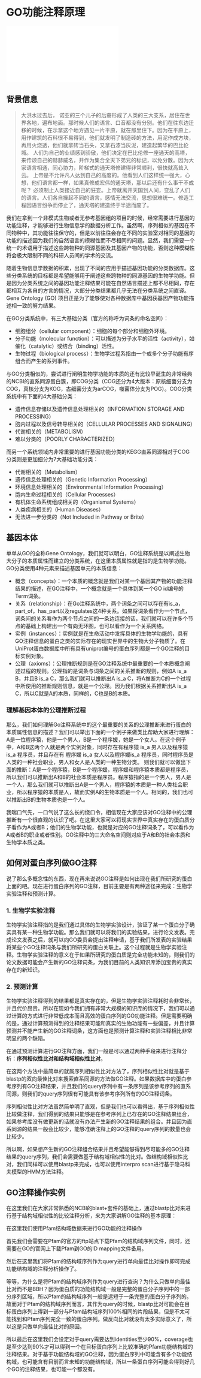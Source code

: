 # GO功能注释原理

<!-- 2019-10-04 -->
<!-- :: course,dev,gsea,go,gene ontology -->
<!-- @xieguigang -->

<iframe src="//player.bilibili.com/player.html?aid=69931805&cid=121168664&page=1" scrolling="no" border="0" frameborder="no" framespacing="0" allowfullscreen="true"> </iframe>

## 背景信息

> 大洪水过去后， 诺亚的三个儿子的后裔形成了人类的三大支系，居住在世界各地，遍布地面。那时候人们的语言、口音都没有分别。他们在往东边迁移的时候，在示拿这个地方遇见一片平原，就在那里住下。因为在平原上，用作建筑的石料很不易得到，他们就发明了制造砖的方法，用泥作成方块，再用火烧透，他们就拿砖当石头，又拿石漆当灰泥，建造起繁华的巴比伦城。
> 人们为自己的业绩感到骄傲，他们决定在巴比伦修一座通天的高塔，来传颂自己的赫赫威名，并作为集合全天下弟兄的标记，以免分散。因为大家语言相通，同心协力，阶梯式的通天塔修建得非常顺利，很快就高耸入云。
> 上帝是不允许凡人达到自己的高度的。他看到人们这样统一强大，心想，他们语言都一样，如果真修成宏伟的通天塔，那以后还有什么事干不成呢？ 必须制止人类接近自己的狂妄。上帝就离开天国到人间，变乱了人们的语言。人们各自操起不同的语言，感情无法交流，思想很难统一。修造工程因语言纷争而停止了，通天塔的建造终于半途而废了。

我们在拿到一个非模式生物或者无参考基因组的项目的时候，经常需要进行基因的功能注释，才能够进行生物信息学的数据分析工作。虽然啊，序列相似的基因在不同物种中，其功能往往保守的，但是以前往往会存在不同的实验室对相同的基因的功能的描述因为我们的自然语言的模糊性而不尽相同的问题。显然，我们需要一个统一的术语用于描述这些跨物种的同源基因及其基因产物的功能，否则这种模糊性将会极大限制不同的科研人员间的学术的交流。

随着生物信息学数据的积累，出现了不同的应用于描述基因功能的分类数据库。这些分类系统的目标都是希望能够用于阐述这些跨物种的同源基因的生物学功能。但是因为分类系统之间的基因功能注释结果可能在自然语言描述上都不尽相同，存在都相互为各自的方言的情况，大部分分类结果都几乎无法在分类系统之间直译。 Gene Ontology (GO) 项目正是为了能够使对各种数据库中基因获基因产物功能描述相一致的努力结果。

在GO分类系统中，有三大基础分类（官方的称呼为词条的命名空间）：

+ 细胞组分（cellular component）：细胞的每个部分和细胞外环境。
+ 分子功能（molecular function）：可以描述为分子水平的活性（activity），如催化（catalytic）或结合（binding）活性。
+ 生物过程（biological process）：生物学过程系指由一个或多个分子功能有序组合而产生的系列事件。

与GO分类相似的，尝试进行阐明生物学功能的本质的还有比较早诞生的非常经典的NCBI的直系同源蛋白簇，即COG分类（COG还分为4大版本：原核细菌分支为COG，真核分支为KOG，古细菌分支为arCOG，噬菌体分支为POG）。COG分类系统中有下面的4大基础分类：

+ 遗传信息存储以及遗传信息处理相关的（INFORMATION STORAGE AND PROCESSING）
+ 胞内过程以及信号转导相关的（CELLULAR PROCESSES AND SIGNALING）
+ 代谢相关的（METABOLISM）
+ 难以分类的（POORLY CHARACTERIZED）

而另一个系统领域内非常重要的进行基因功能分类的KEGG直系同源相对于COG分类则是更加细分为7大基础功能分类：

+ 代谢相关的（Metabolism）
+ 遗传信息处理相关的（Genetic Information Processing）
+ 环境信息处理相关的（Environmental Information Processing）
+ 胞内生命过程相关的（Cellular Processes）
+ 有机体生命系统组成相关的（Organismal Systems）
+ 人类疾病相关的（Human Diseases）
+ 无法进一步分类的（Not Included in Pathway or Brite）

## 基因本体

单单从GO的全称Gene Ontology，我们就可以明白，GO注释系统是以阐述生物大分子的本质属性而建立的分类系统，在这里本质属性就是指的是生物学功能。GO分类使用4种元素来描述基因单元的本质信息：

+ 概念（concepts）：一个本质的概念就是我们对某一个基因其产物的功能注释结果的描述，在GO注释中，一个概念就是一个具体到某一个GO id编号的Term词条。
+ 关系（relationship）：在Go注释系统中，两个词条之间可以存在有is_a，part_of，has_part以及regulates这4种关系。如果将词条看作为一个节点，词条间的关系看作为两个节点之间的一条边连接的话，我们就可以在许多个节点的基础上构建出一个有向无环图，也可以看作为一个关系网络。
+ 实例（instances）：实例就是在生命活动中发挥具体的生物学功能的，具有GO注释信息的蛋白之类的实际存在的现实世界中的生物大分子物质了。在UniProt蛋白数据库中所有具有uniprot编号的蛋白序列都是一个GO注释的目标实例对象。
+ 公理（axioms）：公理推断规则是在GO注释系统中最重要的一个本质概念阐述过程的规则。公理指的是词条与词条之间的关系推断的规则，例如A is_a B，并且B is_a C，那么我们就可以推断出A is_a C，将A推断为C的一个过程中所使用的推断规则信息，就是一个公理。因为我们根据关系推断出A is_a C，所以C就是A的本质，同样的，C也是B的本质。

### 理解基因本体的公理推断过程

那么，我们如何理解Go注释系统中的这个最重要的关系的公理推断来进行蛋白的本质属性信息的描述？我们可以举出下面的一个例子来做类比帮助大家进行理解：
A是一位程序猿，他是一个男人，B是一个程序媛，她是一个女人。在这个例子中，A和B这两个人就是两个实例对象，同时存在有程序猿 is_a 男人以及程序猿 is_a 程序员，并且存在有 程序媛 is_a 女人以及程序媛is_a 程序员，同时程序员是人类的一种社会职业，男人和女人是人类的一种生物分类。
则我们就可以做出下面的推断：A是一个程序猿，B是一个程序媛，程序媛和程序猿本质都是程序员，所以我们可以推断出A和B的社会本质是程序员。程序猿指的是一个男人，男人是一个人，那么我们就可以推断出A是一个男人，程序猿的本质是一种人类社会职业，所以程序猿的本质是人，故而实例A的生物本质是一个人。相同的，我们也可以推断出B的生物本质也是一个人。

我喘口气先，一口气说了这么长的绕口令，相信现在大家应该对GO注释中的公理推断有一个很直观的认识了吧。在这里大家可以将现实世界中真实存在的蛋白质分子看作为A或者B；他们的生物学功能，也就是对应的GO注释词条了，可以看作为A或者B的职业或者性别。GO注释中的三大命名空间则对应于A和B的社会本质和生物学本质之类。

## 如何对蛋白序列做GO注释

说了那么多概念性的东西，现在再来说说GO注释是如何出现在我们所研究的蛋白上面的吧。现在进行蛋白序列的GO注释，目前主要是有两种途径来完成：生物学实验注释和预测计算。

### 1.	生物学实验注释

生物学实验注释指的是我们通过具体的生物学实验设计，验证了某一个蛋白分子确实具有某一种生物学功能。那么我们就可以将我们的实验结果，进行论文发表。完成论文发表之后，就可以向GO委员会提出注释申请，基于我们所发表的实验结果将某些个GO注释词条与我们所研究的蛋白关联上。这个过程就是生物学实验注释。生物学实验注释的意义在于如果所研究的蛋白质是完全功能未知的，则我们的论文数据可能会产生新的GO注释词条，为我们目前的人类知识库添加宝贵的真实存在的新知识。

### 2.	预测计算

生物学实验注释得到的结果都是真实存在的，但是生物学实验注释耗时会非常长，并且代价昂贵。所以在现如今我们拥有非常大规模的知识库的情况下，我们可以通过计算的方式进行非常低成本而且高效的蛋白序列的GO功能注释。但是需要明确的是，通过计算预测得到的注释结果可能和真实的生物功能有一些偏差，并且计算预测并不能产生新的GO注释词条，这方面也是预测计算注释和实验注释相比非常明显的两个缺陷。

在通过预测计算进行GO注释方面，我们一般是可以通过两种手段来进行注释分析：**序列相似性比对和结构域相似性比对**。

在这两个方法中最简单的就属序列相似性比对方法了，序列相似性比对就是基于blastp的双向最佳比对来搜索直系同源的方法做GO注释。如果数据库中的蛋白参考序列有GO注释结果，并且我们的query序列中有一条序列是该参考序列的直系同源，则我们的query序列很有可能具有该参考序列所有的GO注释词条。

序列相似性比对方法虽然简单明了直观，但是我们也可以看得出，基于序列相似性比较做注释，我们得到的结果只能够是在参考序列上已存在的GO注释结果组合，如果参考库没有做更新的话就没有办法产生新的GO注释结果的组合。并且因为直系同源的结果一般会比较少，能够准确注释上的GO注释的query序列的数量也会比较少。

所以啊，如果想产生新的GO注释组合结果并且希望能够得到尽可能多的GO注释结果的query序列，我们会需要做基于结构域相似性的比对。做结构域相似性比对，我们同样可以使用blastp来完成，也可以使用interpro scan进行基于隐马科夫模型的HMM方法注释。

## GO注释操作实例

在这里我们在大家非常熟悉的NCBI的blast+套件的基础上，通过blastp比对来进行基于结构域相似性的比较注释分析，来为大家讲解GO注释的基本原理：

在这里我们使用Pfam结构域数据来进行GO功能的注释操作

首先我们会需要在Pfam的官方的ftp站点下载Pfam的结构域序列文件，同时，还需要在GO的官网上下载Pfam到GO的ID mapping文件备用。

然后在这里我们将Pfam的结构域序列作为query进行单向最佳比对操作即可完成功能结构域的注释分析操作了。

等等，为什么是将Pfam的结构域序列作为query进行查询？为什么只做单向最佳比对而不是BBH？因为蛋白质的功能结构域一般是完整的蛋白分子序列中的一部分序列区域，所以Pfam的结构域序列一般是远短于一条完整的蛋白分子序列的。故而对于Pfam的结构域序列而言，其作为query的时候，blastp比对可能会在目标蛋白序列上得到一部分与Pfam结构域序列100%相同的片段结果，但是不太可能找到和Pfam序列完全一致的蛋白序列。做反向比对就没有太多实际意义了，所以这是只做单向最佳比对的原因。

所以最后在这里我们会设定对于query需要达到identities至少90%，coverage也是至少达到90%才可以得到一个在目标蛋白序列上比较准确的Pfam功能结构域的注释结果。对于基于功能结构域的GO注释，因为蛋白序列中可能含有多个功能结构域，也可能含有目前而言未知的功能结构域，所以一条蛋白序列可能会得到好几个GO的注释结果，也可能一个都没有。
